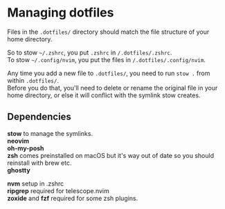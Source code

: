# Managing dotfiles
Files in the `.dotfiles/` directory should match the file structure of your home directory.

So to stow `~/.zshrc`, you put `.zshrc` in `/.dotfiles/.zshrc`. \
To stow `~/.config/nvim`, you put the files in `/.dotfiles/.config/nvim`.

Any time you add a new file to `.dotfiles/`, you need to run `stow .` from within `.dotfiles/`. \
Before you do that, you'll need to delete or rename the original file in your home directory, or else it will conflict with the symlink stow creates.


## Dependencies
**stow** to manage the symlinks. \
**neovim** \
**oh-my-posh** \
**zsh** comes preinstalled on macOS but it's way out of date so you should reinstall with brew etc. \
**ghostty**

**nvm** setup in .zshrc \
**ripgrep** required for telescope.nvim \
**zoxide** and **fzf** required for some zsh plugins.
